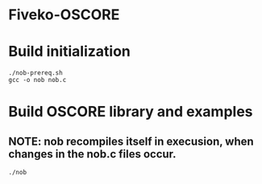 # Fiveko-OSCORE

# Build initialization
```
./nob-prereq.sh
gcc -o nob nob.c
```

# Build OSCORE library and examples
## NOTE: nob recompiles itself in execusion, when changes in the nob.c files occur.
```
./nob
```


